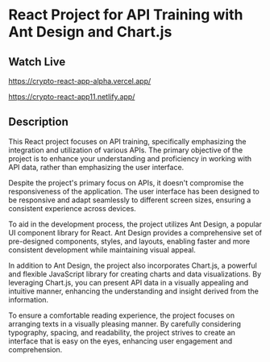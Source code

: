 # React Project for API Training with Ant Design and Chart.js

## Watch Live

https://crypto-react-app-alpha.vercel.app/

https://crypto-react-app11.netlify.app/

## Description

This React project focuses on API training, specifically emphasizing the integration and utilization of various APIs. The primary objective of the project is to enhance your understanding and proficiency in working with API data, rather than emphasizing the user interface.

Despite the project's primary focus on APIs, it doesn't compromise the responsiveness of the application. The user interface has been designed to be responsive and adapt seamlessly to different screen sizes, ensuring a consistent experience across devices.

To aid in the development process, the project utilizes Ant Design, a popular UI component library for React. Ant Design provides a comprehensive set of pre-designed components, styles, and layouts, enabling faster and more consistent development while maintaining visual appeal.

In addition to Ant Design, the project also incorporates Chart.js, a powerful and flexible JavaScript library for creating charts and data visualizations. By leveraging Chart.js, you can present API data in a visually appealing and intuitive manner, enhancing the understanding and insight derived from the information.

To ensure a comfortable reading experience, the project focuses on arranging texts in a visually pleasing manner. By carefully considering typography, spacing, and readability, the project strives to create an interface that is easy on the eyes, enhancing user engagement and comprehension.
